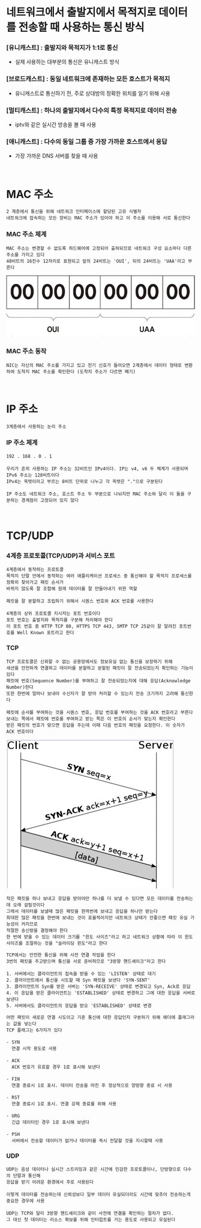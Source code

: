 # 네트워크에서 출발지에서 목적지로 데이터를 전송할 때 사용하는 통신 방식

### [유니캐스트] : 출발지와 목적지가 1:1로 통신
- 실제 사용하는 대부분의 통신은 유니캐스트 방식

### [브로드캐스트] : 동일 네트워크에 존재하는 모든 호스트가 목적지
- 유니캐스트로 통신하기 전, 주로 상대방의 정확한 위치를 알기 위해 사용

### [멀티캐스트] : 하나의 출발지에서 다수의 특정 목적지로 데이터 전송
- iptv와 같은 실시간 방송을 볼 때 사용


### [애니캐스트] : 다수의 동일 그룹 중 가장 가까운 호스트에서 응답
- 가장 가까운 DNS 서버를 찾을 때 사용

<br>

# MAC 주소
``` text
2 계층에서 통신을 위해 네트워크 인터페이스에 할당된 고유 식별자
네트워크에 접속하는 모든 장비는 MAC 주소가 있어야 하고 이 주소를 이용해 서로 통신한다
```

### MAC 주소 체계
``` text
MAC 주소는 변경할 수 없도록 하드웨어에 고정되어 출하되므로 네트워크 구성 요소마다 다른 주소를 가지고 있다
48비트의 16진수 12자리로 표현되고 앞의 24비트는 'OUI', 뒤의 24비트는 'UAA'라고 부른다
```
<img src="image/MAC.png" />

### MAC 주소 동작
``` text
NIC는 자신의 MAC 주소를 가지고 있고 전기 신호가 들어오면 2계층에서 데이터 형태로 변환하여 도착지 MAC 주소를 확인한다 (도착지 주소가 다르면 폐기)
```

<br>

# IP 주소
``` text
3계층에서 사용하는 논리 주소
```

### IP 주소 체계
``` text
192 . 168 . 0 . 1

우리가 흔히 사용하는 IP 주소는 32비트인 IPv4이다. IP는 v4, v6 두 체계가 사용되며 IPv6 주소는 128비트이다
IPv4는 옥텟이라고 부르는 8비트 단위로 나누고 각 옥텟은 "."으로 구분된다

IP 주소도 네트워크 주소, 호스트 주소 두 부분으로 나뉘지만 MAC 주소와 달리 이 둘을 구분하는 경계점이 고정되어 있지 않다
```

<br>

# TCP/UDP

### 4계층 프로토콜(TCP/UDP)과 서비스 포트
``` text
4계층에서 동작하는 프로토콜
목적지 단말 안에서 동작하는 여러 애플리케이션 프로세스 중 통신해야 할 목적지 프로세스를 정확히 찾아가고 패킷 순서가
바뀌지 않도록 잘 조합해 원래 데이터를 잘 만들어내기 위한 역할

패킷을 잘 분할하고 조립하기 위해서 시퀀스 번호와 ACK 번호를 사용한다

4계층의 상위 프로토콜 지시자는 포트 번호이다
포트 번호는 출발지와 목적지를 구분해 처리해야 한다
이 포트 번호 중 HTTP TCP 80, HTTPS TCP 443, SMTP TCP 25같이 잘 알려진 포트번호를 Well Known 포트라고 한다
```

### TCP
``` text
TCP 프로토콜은 신뢰할 수 없는 공용망에서도 정보유실 없는 통신을 보장하기 위해
세션을 안전하게 연결하고 데이터를 분할하고 분할된 패킷이 잘 전송되었는지 확인하는 기능이 있다
패킷에 번호(Sequence Number)를 부여하고 잘 전송되었는지에 대해 응답(Acknowledge Number)한다
또한 한번에 얼마나 보내야 수신자가 잘 받아 처리할 수 있는지 전송 크기까지 고려해 통신한다

패킷에 순서를 부여하는 것을 시퀀스 번호, 응답 번호를 부여하는 것을 ACK 번호라고 부른다
보내는 쪽에서 패킷에 번호를 부여하고 받는 쪽은 이 번호의 순서가 맞는지 확인한다
받은 패킷의 번호가 맞으면 응답을 주는데 이때 다음 번호의 패킷을 요청한다. 이 숫자가 ACK 번호이다
```

<img src="image/TCP - 01.png" />

``` text
작은 패킷을 하나 보내고 응답을 받아야만 하나를 더 보낼 수 있다면 모든 데이터를 전송하는데 오래 걸릴것이다
그래서 데이터를 보낼때 많은 패킷을 한꺼번에 보내고 응답을 하나만 받는다
최대한 많은 패킷을 한번에 보내는 것이 효율적이지만 네트워크 상태가 안좋으면 패킷 유실 가능성이 커지므로 
적절한 송신량을 결정해야 한다
한 번에 받을 수 있는 데이터 크기를 "윈도 사이즈"라고 하고 네트워크 상황에 따라 이 윈도 사이즈를 조절하는 것을 "슬라이딩 윈도"라고 한다
```

``` text
TCP에서는 안전한 통신을 위해 사전 연결 작업을 한다
3번의 패킷을 주고받으며 통신을 서로 준비하므로 "3방향 핸드셰이크"라고 한다

1. 서버에서는 클라이언트의 접속을 받을 수 있는 'LISTEN' 상태로 대기
2. 클라이언트에서 통신을 시도할 때 Syn 패킷을 보낸다 'SYN-SENT'
3. 클라이언트의 Syn를 받은 서버는 'SYN-RECEIVE' 상태로 변경되고 Syn, Ack로 응답
4. 이 응답을 받은 클라이언트는 'ESTABLISHED' 상태로 변경하고 그에 대한 응답을 서버로 보낸다
5. 서버에서도 클라이언트의 응답을 받오 'ESTABLISHED' 상태로 변경
```

``` text
어떤 패킷이 새로운 연결 시도이고 기존 통신에 대한 응답인지 구분하기 위해 헤더에 플래그라는 값을 넣는다
TCP 플래그는 6가지가 있다

- SYN
  연결 시작 용도로 사용

- ACK
  ACK 번호가 유효할 경우 1로 표시해 보낸다
 
- FIN
  연결 종료시 1로 표시. 데이터 전송을 마친 후 정상적으로 양방향 종료 시 사용
  
- RST
  연결 종료시 1로 표시. 연결 강제 종료를 위해 사용
  
- URG
  긴급 데이터인 경우 1로 표시해 보낸다
  
- PSH
  서버에서 전송할 데이터가 없거나 데이터를 즉시 전달할 것을 지시할때 사용
```

### UDP
``` text
UDP는 음성 데이터나 실시간 스트리밍과 같은 시간에 민감한 프로토콜이나, 단방향으로 다수의 단말과 통신해
응답을 받기 어려운 환경에서 주로 사용된다

이렇게 데이터를 전송하는데 신뢰성보다 일부 데이터 유실되더라도 시간에 맞추어 전송하는게 중요한 경우에 사용

UDP는 TCP와 달리 3방향 핸드셰이크와 같이 사전에 연결을 확인하는 절차가 없다.
그 대신 첫 데이터는 리소스 확보를 위해 인터럽트를 거는 용도로 사용되고 유실된다
```





















